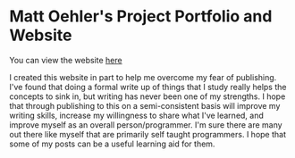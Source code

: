 # Matt Oehler's Project Portfolio and Website

You can view the website [here](mjoehler94.github.io)

I created this website in part to help me overcome my fear of publishing. I've found that doing a formal write up of things that I study really helps the concepts to sink in, but writing has never been one of my strengths. I hope that through publishing to this on a semi-consistent basis will improve my writing skills, increase my willingness to share what I've learned, and improve myself as an overall person/programmer. I'm sure there are many out there like myself that are primarily self taught programmers. I hope that some of my posts can be a useful learning aid for them.


